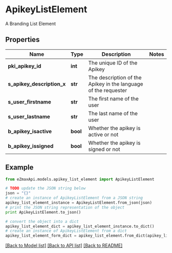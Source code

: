 # ApikeyListElement

A Branding List Element

## Properties

Name | Type | Description | Notes
------------ | ------------- | ------------- | -------------
**pki_apikey_id** | **int** | The unique ID of the Apikey | 
**s_apikey_description_x** | **str** | The description of the Apikey in the language of the requester | 
**s_user_firstname** | **str** | The first name of the user | 
**s_user_lastname** | **str** | The last name of the user | 
**b_apikey_isactive** | **bool** | Whether the apikey is active or not | 
**b_apikey_issigned** | **bool** | Whether the apikey is signed or not | 

## Example

```python
from eZmaxApi.models.apikey_list_element import ApikeyListElement

# TODO update the JSON string below
json = "{}"
# create an instance of ApikeyListElement from a JSON string
apikey_list_element_instance = ApikeyListElement.from_json(json)
# print the JSON string representation of the object
print ApikeyListElement.to_json()

# convert the object into a dict
apikey_list_element_dict = apikey_list_element_instance.to_dict()
# create an instance of ApikeyListElement from a dict
apikey_list_element_form_dict = apikey_list_element.from_dict(apikey_list_element_dict)
```
[[Back to Model list]](../README.md#documentation-for-models) [[Back to API list]](../README.md#documentation-for-api-endpoints) [[Back to README]](../README.md)


